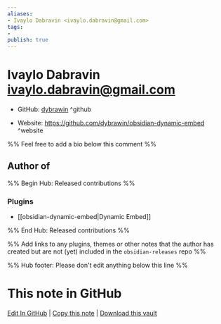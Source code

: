 ```yaml
---
aliases:
- Ivaylo Dabravin <ivaylo.dabravin@gmail.com>
tags:
- 
publish: true
---
```


# Ivaylo Dabravin <ivaylo.dabravin@gmail.com>

- GitHub: [dybrawin](https://github.com/dybrawin/) ^github
<!-- - Discord: `@` ^discord-->
- Website: <https://github.com/dybrawin/obsidian-dynamic-embed> ^website
<!-- - [[Publish sites|Publish site]]: ^publish-->

%% Feel free to add a bio below this comment %%


## Author of

%% Begin Hub: Released contributions %%
### Plugins
- [[obsidian-dynamic-embed|Dynamic Embed]]

%% End Hub: Released contributions %%

%% Add links to any plugins, themes or other notes that the author has created but are not (yet) included in the `obsidian-releases` repo %%

<!--
### Unlisted plugins
-->

<!--
### Others

- 
-->

<!--
## Sponsor this author

- [[GitHub sponsors]]: [Sponsor @dybrawin on GitHub Sponsors](https://github.com/sponsors/dybrawin) ^github-sponsor
- [[Buy me a coffee]]: ^buy-me-a-coffee
- [[PayPal]]: ^paypal
- [[Patreon]]: ^patreon

-->

<!--
## Follow this author

- [[YouTube Channels|On YouTube]]: ^youtube
- Twitter: ^twitter
- ...
-->

%% Hub footer: Please don't edit anything below this line %%

# This note in GitHub

<span class="git-footer">[Edit In GitHub](https://github.dev/obsidian-community/obsidian-hub/blob/main/01%20-%20Community/People/dybrawin.md "git-hub-edit-note") | [Copy this note](https://raw.githubusercontent.com/obsidian-community/obsidian-hub/main/01%20-%20Community/People/dybrawin.md "git-hub-copy-note") | [Download this vault](https://github.com/obsidian-community/obsidian-hub/archive/refs/heads/main.zip "git-hub-download-vault") </span>
